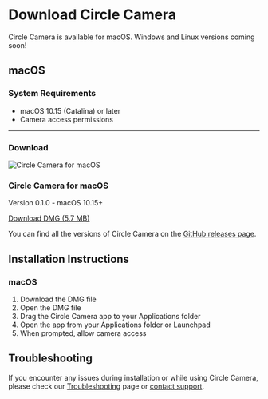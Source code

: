 # Download Circle Camera

Circle Camera is available for macOS. Windows and Linux versions coming soon!

## macOS

### System Requirements

- macOS 10.15 (Catalina) or later
- Camera access permissions

---

### Download

<div class="download-container">
  <div class="download-card">
    <img src="/images/app-screenshot.svg" alt="Circle Camera for macOS" class="download-image">
    <h3>Circle Camera for macOS</h3>
    <p>Version 0.1.0 - macOS 10.15+</p>
    <a href="https://github.com/devbyray/circle-camera/releases/download/0.1.0/Circle.Camera_0.1.0_aarch64.dmg" class="download-button">Download DMG (5.7 MB)</a>
  </div>
  
</div>
<p>
  You can find all the versions of Circle Camera on the <a href="https://github.com/devbyray/circle-camera/releases" target="_blank">GitHub releases page</a>.
</p>

## Installation Instructions

### macOS

1. Download the DMG file
2. Open the DMG file
3. Drag the Circle Camera app to your Applications folder
4. Open the app from your Applications folder or Launchpad
5. When prompted, allow camera access

## Troubleshooting

If you encounter any issues during installation or while using Circle Camera, please check our [Troubleshooting](/troubleshooting) page or [contact support](mailto:camera@byrayray.dev).

